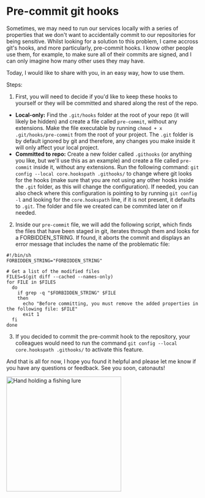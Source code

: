 # Pre-commit git hooks

Sometimes, we may need to run our services locally with a series of properties that we don't want to accidentally commit to our repositories for being sensitive. Whilst looking for a 
solution to this problem, I came accross git's hooks, and more particularly, pre-commit hooks. I know other people use them, for example, to make sure all of their commits are signed, and I
can only imagine how many other uses they may have.

Today, I would like to share with you, in an easy way, how to use them.

Steps:
1. First, you will need to decide if you'd like to keep these hooks to yourself or they will be committed and shared along the rest of the repo.
  * **Local-only:** Find the `.git/hooks` folder at the root of your repo (it will likely be hidden) and create a file called `pre-commit`, without any extensions. Make the file executable by 
  running `chmod + x .git/hooks/pre-commit` from the root of your project. The `.git` folder is by default ignored by git and therefore, any changes you make inside it will only affect your local project.
  * **Committed to repo:** Create a new folder called `.githooks` (or anything you like, but we'll use this as an example) and create a file called `pre-commit` inside it, without any extensions. 
  Run the following command: `git config --local core.hookspath .githooks/` to change where git looks for the hooks (make sure that you are not using any other hooks inside the `.git` folder, as this 
  will change the configuration). If needed, you can also check where this configuration is pointing to by running `git config -l` and looking for the `core.hookspath` line, if it is not present, it 
  defaults to `.git`. The folder and file we created can be commited later on if needed.

2. Inside our `pre-commit` file, we will add the following script, which finds the files that have been staged in git, iterates through them and looks for a FORBIDDEN_STRING. If found, it aborts
the commit and displays an error message that includes the name of the problematic file:

```
#!/bin/sh
FORBIDDEN_STRING="FORBIDDEN_STRING"

# Get a list of the modified files
FILES=$(git diff --cached --names-only)
for FILE in $FILES
  do
    if grep -q "$FORBIDDEN_STRING" $FILE
    then
      echo "Before committing, you must remove the added properties in the following file: $FILE"
      exit 1
  fi
done

```
3. If you decided to commit the pre-commit hook to the repository, your colleagues would need to run the command `git config --local core.hookspath .githooks/` to activate this feature.

And that is all for now, I hope you found it helpful and please let me know if you have any questions or feedback. See you soon, catonauts!


 <p><img src="/assets/images/trophy-technology-CiYaInyTvwU-unsplash.jpg" alt="Hand holding a fishing lure" width="300"></p>

